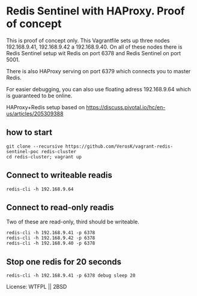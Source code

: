 # Redis Sentinel with HAProxy. Proof of concept

This is proof of concept only. This Vagrantfile sets up three nodes 
192.168.9.41, 192.168.9.42 a 192.168.9.40.  On all of these nodes
there is Redis Sentinel setup wit Redis on port 6378 and Redis Sentinel
on port 5001. 

There is also HAProxy serving on port 6379 which connects you to 
master Redis. 

For easier debugging, you can also use floating adress 192.168.9.64 which 
is guaranteed to be online.

HAProxy+Redis setup based on https://discuss.pivotal.io/hc/en-us/articles/205309388


## how to start

    git clone --recursive https://github.com/VerosK/vagrant-redis-sentinel-poc redis-cluster
    cd redis-cluster; vagrant up 

## Connect to writeable readis

    redis-cli -h 192.168.9.64

## Connect to read-only readis

Two of these are read-only, third should be writeable.

    redis-cli -h 192.168.9.41 -p 6378
    redis-cli -h 192.168.9.42 -p 6378
    redis-cli -h 192.168.9.40 -p 6378

## Stop one redis for 20 seconds

    redis-cli -h 192.168.9.41 -p 6378 debug sleep 20

License: WTFPL || 2BSD

